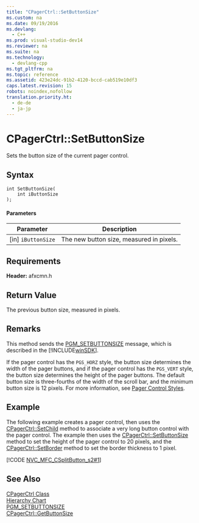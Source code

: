 ```yaml
---
title: "CPagerCtrl::SetButtonSize"
ms.custom: na
ms.date: 09/19/2016
ms.devlang: 
  - C++
ms.prod: visual-studio-dev14
ms.reviewer: na
ms.suite: na
ms.technology: 
  - devlang-cpp
ms.tgt_pltfrm: na
ms.topic: reference
ms.assetid: 423e24dc-91b2-4120-bccd-cab519e10df3
caps.latest.revision: 15
robots: noindex,nofollow
translation.priority.ht: 
  - de-de
  - ja-jp
---
```

# CPagerCtrl::SetButtonSize
Sets the button size of the current pager control.  
  
## Syntax  
  
```  
int SetButtonSize(  
    int iButtonSize  
);  
```  
  
#### Parameters  
  
|Parameter|Description|  
|---------------|-----------------|  
|[in] `iButtonSize`|The new button size, measured in pixels.|  
  
## Requirements  
 **Header:** afxcmn.h  
  
## Return Value  
 The previous button size, measured in pixels.  
  
## Remarks  
 This method sends the [PGM_SETBUTTONSIZE](http://msdn.microsoft.com/library/windows/desktop/bb760886) message, which is described in the [!INCLUDE[winSDK](../vs140/includes/winSDK_md.md)].  
  
 If the pager control has the `PGS_HORZ` style, the button size determines the width of the pager buttons, and if the pager control has the `PGS_VERT` style, the button size determines the height of the pager buttons. The default button size is three-fourths of the width of the scroll bar, and the minimum button size is 12 pixels. For more information, see [Pager Control Styles](http://msdn.microsoft.com/library/windows/desktop/bb760859).  
  
## Example  
 The following example creates a pager control, then uses the [CPagerCtrl::SetChild](../vs140/CPagerCtrl--SetChild.md) method to associate a very long button control with the pager control. The example then uses the [CPagerCtrl::SetButtonSize](../vs140/CPagerCtrl--SetButtonSize.md) method to set the height of the pager control to 20 pixels, and the [CPagerCtrl::SetBorder](../vs140/CPagerCtrl--SetBorder.md) method to set the border thickness to 1 pixel.  
  
 [!CODE [NVC_MFC_CSplitButton_s2#1](../CodeSnippet/VS_Snippets_Cpp/NVC_MFC_CSplitButton_s2#1)]  
  
## See Also  
 [CPagerCtrl Class](../vs140/CPagerCtrl-Class.md)   
 [Hierarchy Chart](../vs140/Hierarchy-Chart.md)   
 [PGM_SETBUTTONSIZE](http://msdn.microsoft.com/library/windows/desktop/bb760886)   
 [CPagerCtrl::GetButtonSize](../vs140/CPagerCtrl--GetButtonSize.md)